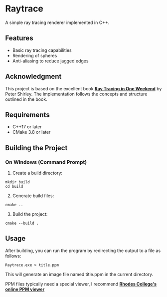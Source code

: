 # Raytrace
A simple ray tracing renderer implemented in C++.

## Features

- Basic ray tracing capabilities
- Rendering of spheres
- Anti-aliasing to reduce jagged edges

## Acknowledgment

This project is based on the excellent book **[Ray Tracing in One Weekend](https://raytracing.github.io/books/RayTracingInOneWeekend.html)** by Peter Shirley. The implementation follows the concepts and structure outlined in the book.

## Requirements

- C++17 or later
- CMake 3.8 or later

## Building the Project
### On Windows (Command Prompt)
1. Create a build directory:
```Console
mkdir build
cd build
```

2. Generate build files:
```Console
cmake ..
```

3. Build the project:
```Console
cmake --build .
```

## Usage
After building, you can run the program by redirecting the output to a file as follows:

```
Raytrace.exe > title.ppm
```

This will generate an image file named title.ppm in the current directory.

PPM files typically need a special viewer, I recommend **[Rhodes College's online PPM viewer](https://www.cs.rhodes.edu/welshc/COMP141_F16/ppmReader.html)**
